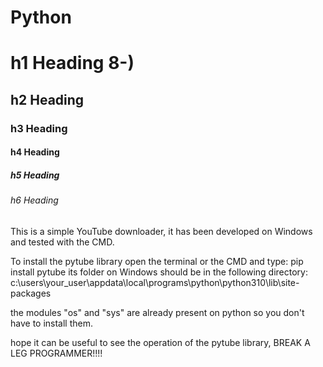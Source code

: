 # Python


# h1 Heading 8-)
## h2 Heading
### h3 Heading
#### h4 Heading
##### h5 Heading
###### h6 Heading

This is a simple YouTube downloader, it has been developed on Windows and tested with the CMD.

To install the pytube library open the terminal or the CMD and type: pip install pytube
its folder on Windows should be in the following directory:    c:\users\your_user\appdata\local\programs\python\python310\lib\site-packages 

the modules "os" and "sys" are already present on python so you don't have to install them.



hope it can be useful to see the operation of the pytube library, BREAK A LEG PROGRAMMER!!!!

